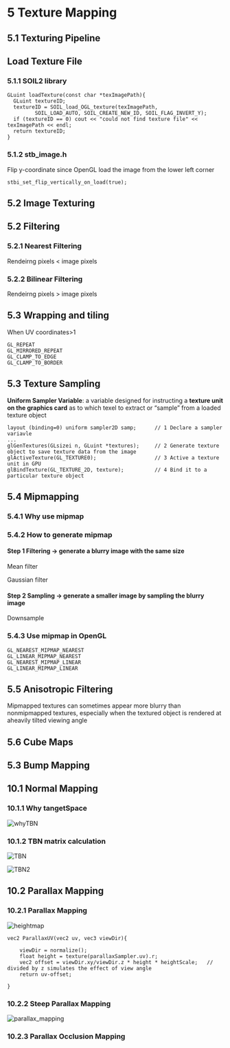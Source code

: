 # 5 Texture Mapping

## 5.1 Texturing Pipeline
## Load Texture File
### 5.1.1 SOIL2 library
```
GLuint loadTexture(const char *texImagePath){
  GLuint textureID;
  textureID = SOIL_load_OGL_texture(texImagePath,
         SOIL_LOAD_AUTO, SOIL_CREATE_NEW_ID, SOIL_FLAG_INVERT_Y);
  if (textureID == 0) cout << "could not find texture file" << texImagePath << endl;
  return textureID;
}
```

### 5.1.2 stb_image.h

Flip y-coordinate since OpenGL load the image from the lower left corner
```
stbi_set_flip_vertically_on_load(true);
```

## 5.2 Image Texturing
## 5.2 Filtering

### 5.2.1 Nearest Filtering
Rendeirng pixels < image pixels

### 5.2.2 Bilinear Filtering
Rendeirng pixels > image pixels

## 5.3 Wrapping and tiling
When UV coordinates>1
```
GL_REPEAT
GL_MIRRORED_REPEAT
GL_CLAMP_TO_EDGE
GL_CLAMP_TO_BORDER
```

## 5.3 Texture Sampling
**Uniform Sampler Variable**: a variable designed for instructing a **texture unit on the graphics card** as to which texel to extract or “sample” from a loaded texture object
```
layout (binding=0) uniform sampler2D samp;      // 1 Declare a sampler variavle
...
glGenTextures(GLsizei n, GLuint *textures);     // 2 Generate texture object to save texture data from the image    
glActiveTexture(GL_TEXTURE0);                   // 3 Active a texture unit in GPU
glBindTexture(GL_TEXTURE_2D, texture);          // 4 Bind it to a particular texture object
```
## 5.4 Mipmapping

### 5.4.1 Why use mipmap

### 5.4.2 How to generate mipmap
#### Step 1 Filtering → generate a blurry image with the same size
Mean filter

Gaussian filter

#### Step 2 Sampling → generate a smaller image by sampling the blurry image
Downsample

### 5.4.3 Use mipmap in OpenGL
```
GL_NEAREST_MIPMAP_NEAREST
GL_LINEAR_MIPMAP_NEAREST
GL_NEAREST_MIPMAP_LINEAR
GL_LINEAR_MIPMAP_LINEAR
```

## 5.5 Anisotropic Filtering
Mipmapped textures can sometimes appear more blurry than nonmipmapped textures, especially when the textured object is rendered at aheavily tilted viewing angle

## 5.6 Cube Maps

## 5.3 Bump Mapping 

## 10.1 Normal Mapping

### 10.1.1 Why tangetSpace

![whyTBN](https://github.com/user-attachments/assets/817ed449-b1b1-48b1-8929-d5e8340d2818)

### 10.1.2 TBN matrix calculation

![TBN](https://github.com/user-attachments/assets/2f4b937a-6f43-4ee7-b001-97a512e224d6)

![TBN2](https://github.com/user-attachments/assets/ef43fe11-b84e-4e01-baa3-1cf2dcc423d9)

## 10.2 Parallax Mapping
### 10.2.1 Parallax Mapping
![heightmap](https://github.com/user-attachments/assets/24c7808d-717e-4103-acc6-ceb010066eff)

```
vec2 ParallaxUV(vec2 uv, vec3 viewDir){

    viewDir = normalize();
    float height = texture(parallaxSampler.uv).r;
    vec2 offset = viewDir.xy/viewDir.z * height * heightScale;   // divided by z simulates the effect of view angle
    return uv-offset;

}

```
### 10.2.2 Steep Parallax Mapping
![parallax_mapping](https://github.com/user-attachments/assets/d89dc25b-fb41-4537-aa6f-9798f709ce77)


### 10.2.3 Parallax Occlusion Mapping
